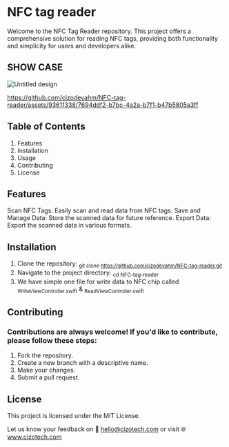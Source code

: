 # NFC tag reader
 Welcome to the NFC Tag Reader repository. This project offers a comprehensive solution for reading NFC tags, providing both functionality and simplicity for users and developers alike.

## SHOW CASE

![Untitled design](https://github.com/cizodevahm/NFC-tag-reader/assets/93611338/025fa53b-dcc2-40bd-8c46-04f957da7477)

https://github.com/cizodevahm/NFC-tag-reader/assets/93611338/7694ddf2-b7bc-4a2a-b7f1-b47b5805a3ff


## Table of Contents
1. Features
2. Installation
3. Usage
4. Contributing
5. License

## Features
Scan NFC Tags: Easily scan and read data from NFC tags.
Save and Manage Data: Store the scanned data for future reference.
Export Data: Export the scanned data in various formats.

## Installation
1. Clone the repository: <sub>git clone https://github.com/cizodevahm/NFC-tag-reader.git</sub>
2. Navigate to the project directory: <sub>cd NFC-tag-reader</sub>
3. We have simple one file for write data to NFC chip called <sub>WriteViewController.swift</sub> & <sub>ReadViewController.swift</sub>

## Contributing
### Contributions are always welcome! If you'd like to contribute, please follow these steps:

1. Fork the repository.
2. Create a new branch with a descriptive name.
3. Make your changes.
4. Submit a pull request.


## License
This project is licensed under the MIT License.

Let us know your feedback on 📧 hello@cizotech.com or visit 🌐 www.cizotech.com
